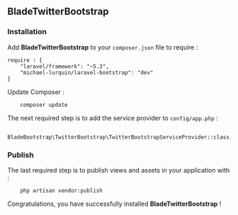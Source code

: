 ## BladeTwitterBootstrap ##

### Installation ###

Add **BladeTwitterBootstrap** to your `composer.json` file to require :
```
require : {
    "laravel/framework": "~5.3",
    "michael-lurquin/laravel-bootstrap": "dev"
}
```

Update Composer :
```
    composer update
```

The next required step is to add the service provider to `config/app.php` :
```
    BladeBootstrap\TwitterBootstrap\TwitterBootstrapServiceProvider::class,,
```

### Publish ###

The last required step is to publish views and assets in your application with :
```
    php artisan vendor:publish
```

Congratulations, you have successfully installed **BladeTwitterBootstrap** !
